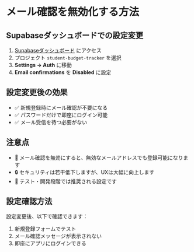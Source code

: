 # メール確認を無効化する方法

## Supabaseダッシュボードでの設定変更

1. [Supabaseダッシュボード](https://supabase.com/dashboard) にアクセス
2. プロジェクト `student-budget-tracker` を選択
3. **Settings → Auth** に移動
4. **Email confirmations** を **Disabled** に設定

## 設定変更後の効果

- ✅ 新規登録時にメール確認が不要になる
- ✅ パスワードだけで即座にログイン可能
- ✅ メール受信を待つ必要がない

## 注意点

- 📧 メール確認を無効にすると、無効なメールアドレスでも登録可能になります
- 🔒 セキュリティは若干低下しますが、UXは大幅に向上します
- 🚀 テスト・開発段階では推奨される設定です

## 設定確認方法

設定変更後、以下で確認できます：
1. 新規登録フォームでテスト
2. メール確認メッセージが表示されない
3. 即座にアプリにログインできる